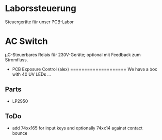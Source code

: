 Laborssteuerung
===============

Steuergeräte für unser PCB-Labor

# AC Switch
µC-Steuerbares Relais für 230V-Geräte; optional mit Feedback zum Stromfluss.


* PCB Exposure Control (alex)
====================
We have a box with 40 UV LEDs …

Parts
-----
* LP2950

ToDo
----
* add 74xx165 for input keys and optionally 74xx14 against contact bounce
